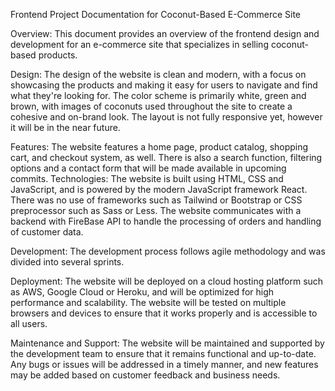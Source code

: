 Frontend Project Documentation for Coconut-Based E-Commerce Site

Overview:
This document provides an overview of the frontend design and development for an e-commerce site that specializes in selling coconut-based products.

Design:
The design of the website is clean and modern, with a focus on showcasing the products and making it easy for users to navigate and find what they're looking for. The color scheme is primarily white, green and brown, with images of coconuts used throughout the site to create a cohesive and on-brand look. The layout is not fully responsive yet, however it will be in the near future.

Features:
The website features a home page, product catalog, shopping cart, and checkout system, as well. There is also a search function, filtering options and a contact form that will be made available in upcoming commits.
Technologies:
The website is built using HTML, CSS and JavaScript, and is powered by the modern JavaScript framework React. There was no use of frameworks such as Tailwind or Bootstrap or CSS preprocessor such as Sass or Less. The website communicates with a backend with FireBase API to handle the processing of orders and handling of customer data.

Development:
The development process follows agile methodology and was divided into several sprints.

Deployment:
The website will be deployed on a cloud hosting platform such as AWS, Google Cloud or Heroku, and will be optimized for high performance and scalability. The website will be tested on multiple browsers and devices to ensure that it works properly and is accessible to all users.

Maintenance and Support:
The website will be maintained and supported by the development team to ensure that it remains functional and up-to-date. Any bugs or issues will be addressed in a timely manner, and new features may be added based on customer feedback and business needs.

